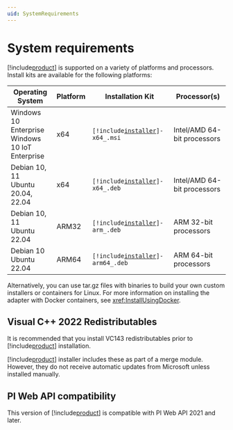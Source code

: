 ```yaml
---
uid: SystemRequirements
---
```


# System requirements

[!include[product](../_includes/inline/product-name.md)] is supported on a variety of platforms and processors. Install kits are available for the following platforms:

| Operating System | Platform | Installation Kit | Processor(s) |
|-------------------|-------------|----------------------------------|-------------|
| Windows 10 Enterprise <br>Windows 10 IoT Enterprise | x64 | <code>[!include[installer](../_includes/inline/installer-name.md)]-x64_.msi</code>     | Intel/AMD 64-bit processors |
| Debian 10, 11<br>Ubuntu 20.04, 22.04 | x64 | <code>[!include[installer](../_includes/inline/installer-name.md)]-x64_.deb</code>     | Intel/AMD 64-bit processors |
| Debian 10, 11<br>Ubuntu 22.04 | ARM32 | <code>[!include[installer](../_includes/inline/installer-name.md)]-arm_.deb</code>  | ARM 32-bit processors |
| Debian 10<br>Ubuntu 22.04 | ARM64 | <code>[!include[installer](../_includes/inline/installer-name.md)]-arm64_.deb</code>  | ARM 64-bit processors |

Alternatively, you can use tar.gz files with binaries to build your own custom installers or containers for Linux. For more information on installing the adapter with Docker containers, see <xref:InstallUsingDocker>.

## Visual C++ 2022 Redistributables
 
It is recommended that you install VC143 redistributables prior to [!include[product](../_includes/inline/product-name.md)] installation. 
 
[!include[product](../_includes/inline/product-name.md)] installer includes these as part of a merge module. However, they do not receive automatic updates from Microsoft unless installed manually. 

## PI Web API compatibility

This version of [!include[product](../_includes/inline/product-name.md)] is compatible with PI Web API 2021 and later.
